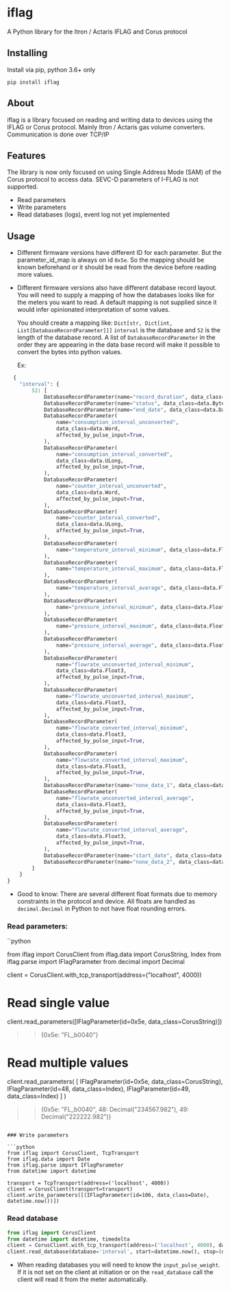 # iflag

A Python library for the Itron / Actaris IFLAG and Corus protocol

## Installing

Install via pip, python 3.6+ only

```pip install iflag```

## About

iflag is a library focused on reading and writing data to devices using the IFLAG or 
Corus protocol. Mainly Itron / Actaris gas volume converters. Communication is done over 
TCP/IP

## Features

The library is now only focused on using Single Address Mode (SAM) of the Corus protocol
to access data. SEVC-D parameters of I-FLAG is not supported.

* Read parameters
* Write parameters
* Read databases (logs), event log not yet implemented

## Usage

- Different firmware versions have different ID for each parameter. But the 
  parameter_id_map is always on id `0x5e`. 
  So the mapping should be known beforehand or it should be read from the device before 
  reading more values.
  
- Different firmware versions also have different database record layout. You will need 
  to supply a mapping of how the databases looks like for the meters you want to read.
  A default mapping is not supplied since it would infer opinionated interpretation of 
  some values.
  
  You should create a mapping like: `Dict[str, Dict[int, List[DatabaseRecordParameter]]]`
  `interval` is the database and `52` is the length of the database record. A list of
   `DatabaseRecordParameter` in the order they are appearing in the data base record 
   will make it possible to convert the bytes into python values.
  
  Ex:
```python
  {
    "interval": {
        52: [
            DatabaseRecordParameter(name="record_duration", data_class=data.Byte),
            DatabaseRecordParameter(name="status", data_class=data.Byte),
            DatabaseRecordParameter(name="end_date", data_class=data.Date),
            DatabaseRecordParameter(
                name="consumption_interval_unconverted",
                data_class=data.Word,
                affected_by_pulse_input=True,
            ),
            DatabaseRecordParameter(
                name="consumption_interval_converted",
                data_class=data.ULong,
                affected_by_pulse_input=True,
            ),
            DatabaseRecordParameter(
                name="counter_interval_unconverted",
                data_class=data.Word,
                affected_by_pulse_input=True,
            ),
            DatabaseRecordParameter(
                name="counter_interval_converted",
                data_class=data.ULong,
                affected_by_pulse_input=True,
            ),
            DatabaseRecordParameter(
                name="temperature_interval_minimum", data_class=data.Float1
            ),
            DatabaseRecordParameter(
                name="temperature_interval_maximum", data_class=data.Float1
            ),
            DatabaseRecordParameter(
                name="temperature_interval_average", data_class=data.Float1
            ),
            DatabaseRecordParameter(
                name="pressure_interval_minimum", data_class=data.Float2
            ),
            DatabaseRecordParameter(
                name="pressure_interval_maximum", data_class=data.Float2
            ),
            DatabaseRecordParameter(
                name="pressure_interval_average", data_class=data.Float2
            ),
            DatabaseRecordParameter(
                name="flowrate_unconverted_interval_minimum",
                data_class=data.Float3,
                affected_by_pulse_input=True,
            ),
            DatabaseRecordParameter(
                name="flowrate_unconverted_interval_maximum",
                data_class=data.Float3,
                affected_by_pulse_input=True,
            ),
            DatabaseRecordParameter(
                name="flowrate_converted_interval_minimum",
                data_class=data.Float3,
                affected_by_pulse_input=True,
            ),
            DatabaseRecordParameter(
                name="flowrate_converted_interval_maximum",
                data_class=data.Float3,
                affected_by_pulse_input=True,
            ),
            DatabaseRecordParameter(name="none_data_1", data_class=data.Null4),
            DatabaseRecordParameter(
                name="flowrate_unconverted_interval_average",
                data_class=data.Float3,
                affected_by_pulse_input=True,
            ),
            DatabaseRecordParameter(
                name="flowrate_converted_interval_average",
                data_class=data.Float3,
                affected_by_pulse_input=True,
            ),
            DatabaseRecordParameter(name="start_date", data_class=data.Date),
            DatabaseRecordParameter(name="none_data_2", data_class=data.Null2),
        ]
    }
} 
```

- Good to know: There are several different float formats due to memory constraints in
    the protocol and device. All floats are handled as `decimal.Decimal` in Python to 
    not have float rounding errors.

### Read parameters:

``python

from iflag import CorusClient
from iflag.data import CorusString, Index
from iflag.parse import IFlagParameter
from decimal import Decimal

client = CorusClient.with_tcp_transport(address=("localhost", 4000))
# Read single value
client.read_parameters([IFlagParameter(id=0x5e, data_class=CorusString)])
>> {0x5e: "FL_b0040"}
# Read multiple values
client.read_parameters(
    [
        IFlagParameter(id=0x5e, data_class=CorusString), 
        IFlagParameter(id=48, data_class=Index),
        IFlagParameter(id=49, data_class=Index)
    ]
)
>> {0x5e: "FL_b0040", 48: Decimal("234567.982"), 49: Decimal("222222.982")}

```

### Write parameters

```python
from iflag import CorusClient, TcpTransport
from iflag.data import Date
from iflag.parse import IFlagParameter
from datetime import datetime

transport = TcpTransport(address=('localhost', 4000))
client = CorusClient(transport=transport)
client.write_parameters([(IFlagParameter(id=106, data_class=Date), datetime.now())])

```

### Read database

```python
from iflag import CorusClient
from datetime import datetime, timedelta
client = CorusClient.with_tcp_transport(address=('localhost', 4000), database_layout=MY_DATABASE_LAYOUT)
client.read_database(database='interval', start=datetime.now(), stop=(datetime.now() - timedelta(hours=4)))
````

 - When reading databases you will need to know the `input_pulse_weight`. If it is not 
 set on the client at initiation or on the `read_database` call the client will read it 
 from the meter automatically.
